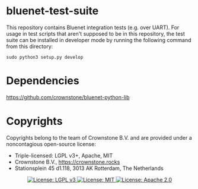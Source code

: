 # bluenet-test-suite
This repository contains Bluenet integration tests (e.g. over UART).
For usage in test scripts that aren't supposed to be in this repository,
the test suite can be installed in developer mode by running the following command from this directory:

`sudo python3 setup.py develop` 

# Dependencies
https://github.com/crownstone/bluenet-python-lib

# Copyrights

Copyrights belong to the team of Crownstone B.V. and are provided under a noncontagious open-source license:

* Triple-licensed: LGPL v3+, Apache, MIT
* Crownstone B.V., https://crownstone.rocks
* Stationsplein 45 d1.118, 3013 AK Rotterdam, The Netherlands

<p align="center">
	<a href="http://www.gnu.org/licenses/lgpl-3.0">
    <img src="https://img.shields.io/badge/License-LGPL%20v3-blue.svg" alt="License: LGPL v3">
  </a>
	<a href="https://opensource.org/licenses/MIT">
    <img src="https://img.shields.io/badge/License-MIT-yellow.svg" alt="License: MIT">
  </a>
	<a href="https://opensource.org/licenses/Apache-2.0">
     <img src="https://img.shields.io/badge/License-Apache%202.0-blue.svg" alt="License: Apache 2.0">
  </a>
</p>
